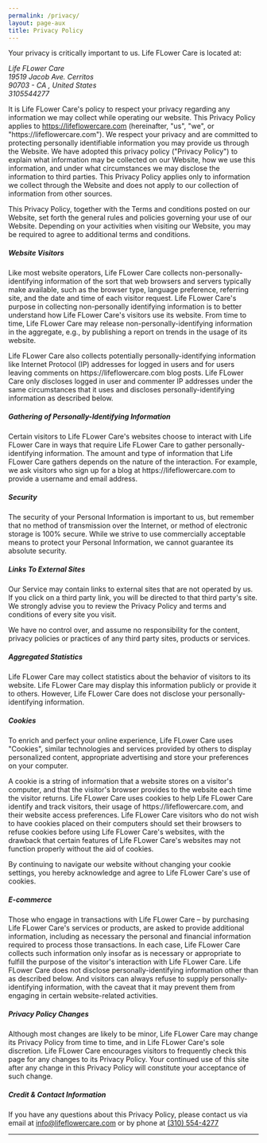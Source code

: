 ```yaml
---
permalink: /privacy/
layout: page-aux
title: Privacy Policy
---
```



<div class="disclaimer__body text-gray-dark editable">

  <p>Your privacy is critically important to us. Life FLower Care is located at:<br/>
    <address>
      Life FLower Care<br/>19519 Jacob Ave. Cerritos <br />90703 - CA , United States<br/>3105544277
    </address>
  </p>

  <p>It is Life FLower Care's policy to respect your privacy regarding any information we may collect while operating our website. This Privacy Policy applies to <a href="https://lifeflowercare.com">https://lifeflowercare.com</a> (hereinafter, "us", "we", or "https://lifeflowercare.com"). We respect your privacy and are committed to protecting personally identifiable information you may provide us through the Website. We have adopted this privacy policy ("Privacy Policy") to explain what information may be collected on our Website, how we use this information, and under what circumstances we may disclose the information to third parties. This Privacy Policy applies only to information we collect through the Website and does not apply to our collection of information from other sources.</p>
  <p>This Privacy Policy, together with the Terms and conditions posted on our Website, set forth the general rules and policies governing your use of our Website. Depending on your activities when visiting our Website, you may be required to agree to additional terms and conditions.</p>

  <h5>Website Visitors</h5>
  <p>Like most website operators, Life FLower Care collects non-personally-identifying information of the sort that web browsers and servers typically make available, such as the browser type, language preference, referring site, and the date and time of each visitor request. Life FLower Care's purpose in collecting non-personally identifying information is to better understand how Life FLower Care's visitors use its website. From time to time, Life FLower Care may release non-personally-identifying information in the aggregate, e.g., by publishing a report on trends in the usage of its website.</p>
  <p>Life FLower Care also collects potentially personally-identifying information like Internet Protocol (IP) addresses for logged in users and for users leaving comments on https://lifeflowercare.com blog posts. Life FLower Care only discloses logged in user and commenter IP addresses under the same circumstances that it uses and discloses personally-identifying information as described below.</p>
  
  <h5>Gathering of Personally-Identifying Information</h5>
  <p>Certain visitors to Life FLower Care's websites choose to interact with Life FLower Care in ways that require Life FLower Care to gather personally-identifying information. The amount and type of information that Life FLower Care gathers depends on the nature of the interaction. For example, we ask visitors who sign up for a blog at https://lifeflowercare.com to provide a username and email address.</p>
  
  <h5>Security</h5>
  <p>The security of your Personal Information is important to us, but remember that no method of transmission over the Internet, or method of electronic storage is 100% secure. While we strive to use commercially acceptable means to protect your Personal Information, we cannot guarantee its absolute security.</p>
  
  <h5>Links To External Sites</h5>
  <p>Our Service may contain links to external sites that are not operated by us. If you click on a third party link, you will be directed to that third party's site. We strongly advise you to review the Privacy Policy and terms and conditions of every site you visit.</p>
  <p>We have no control over, and assume no responsibility for the content, privacy policies or practices of any third party sites, products or services.</p>
  
  <h5>Aggregated Statistics</h5>
  <p>Life FLower Care may collect statistics about the behavior of visitors to its website. Life FLower Care may display this information publicly or provide it to others. However, Life FLower Care does not disclose your personally-identifying information.</p>
  
  <h5>Cookies</h5>
  <p>To enrich and perfect your online experience, Life FLower Care uses "Cookies", similar technologies and services provided by others to display personalized content, appropriate advertising and store your preferences on your computer.</p>
  <p>A cookie is a string of information that a website stores on a visitor's computer, and that the visitor's browser provides to the website each time the visitor returns. Life FLower Care uses cookies to help Life FLower Care identify and track visitors, their usage of https://lifeflowercare.com, and their website access preferences. Life FLower Care visitors who do not wish to have cookies placed on their computers should set their browsers to refuse cookies before using Life FLower Care's websites, with the drawback that certain features of Life FLower Care's websites may not function properly without the aid of cookies.</p>
  <p>By continuing to navigate our website without changing your cookie settings, you hereby acknowledge and agree to Life FLower Care's use of cookies.</p>
  
  <h5>E-commerce</h5>
  <p>Those who engage in transactions with Life FLower Care – by purchasing Life FLower Care's services or products, are asked to provide additional information, including as necessary the personal and financial information required to process those transactions. In each case, Life FLower Care collects such information only insofar as is necessary or appropriate to fulfill the purpose of the visitor's interaction with Life FLower Care. Life FLower Care does not disclose personally-identifying information other than as described below. And visitors can always refuse to supply personally-identifying information, with the caveat that it may prevent them from engaging in certain website-related activities.</p>
  
  <h5>Privacy Policy Changes</h5>
  <p>Although most changes are likely to be minor, Life FLower Care may change its Privacy Policy from time to time, and in Life FLower Care's sole discretion. Life FLower Care encourages visitors to frequently check this page for any changes to its Privacy Policy. Your continued use of this site after any change in this Privacy Policy will constitute your acceptance of such change.</p>
  
  <h5>Credit & Contact Information</h5>
  If you have any questions about this Privacy Policy, please contact us via email at <a href="mailto:info@lifeflowercare.com">info@lifeflowercare.com</a>	or by phone at <a href="tel:3105544277">(310) 554-4277</a>

</div>

---
